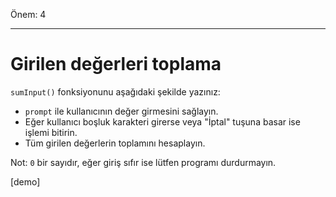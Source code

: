 Önem: 4

---

# Girilen değerleri toplama

`sumInput()` fonksiyonunu aşağıdaki şekilde yazınız:

- `prompt` ile kullanıcının değer girmesini sağlayın.
- Eğer kullanıcı boşluk karakteri girerse veya "İptal" tuşuna basar ise işlemi bitirin.
- Tüm girilen değerlerin toplamını hesaplayın.

Not: `0` bir sayıdır, eğer giriş sıfır ise lütfen programı durdurmayın.

[demo]
